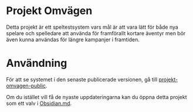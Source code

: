 # Projekt Omvägen
Detta projekt är ett speltestsystem vars mål är att vara lätt för både nya spelare och spelledare att använda för framförallt kortare äventyr men bör även kunna användas för längre kampanjer i framtiden. 


# Användning
För att se systemet i den senaste publicerade versionen, gå till [projekt-omvagen-public](https://c3re8rum.github.io/projekt-omvagen-public/). 

Om du istället vill få de nyaste uppdateringarna kan du öppna detta projekt som ett valv i [Obsidian.md](https://obsidian.md/).


